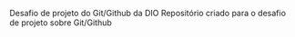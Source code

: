 Desafio de projeto do Git/Github da DIO
Repositório criado para o desafio de projeto sobre Git/Github
